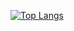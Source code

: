 [![Top Langs](https://github-readme-stats.vercel.app/api/top-langs/?username=Develya&layout=pie&theme=tokyonight)](https://github.com/anuraghazra/github-readme-stats)
